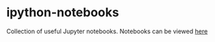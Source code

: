 # ipython-notebooks
Collection of useful Jupyter notebooks. Notebooks can be viewed [here](https://nbviewer.jupyter.org/github/apozas/ipython-notebooks/tree/master/)

